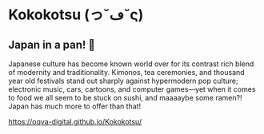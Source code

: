# Kokokotsu (っ˘ڡ˘ς)	
## Japan in a pan! 🥟

Japanese culture has become known world over for its contrast rich blend of modernity and traditionality. Kimonos, tea ceremonies, and thousand year old festivals stand out sharply against hypermodern pop culture; electronic music, cars, cartoons, and computer games—yet when it comes to food we all seem to be stuck on sushi, and maaaaybe some ramen?! Japan has much more to offer than that!

https://oqva-digital.github.io/Kokokotsu/
